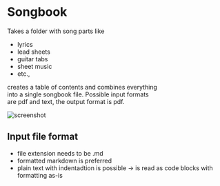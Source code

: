 # Songbook

Takes a folder with song parts like

* lyrics
* lead sheets
* guitar tabs
* sheet music
* etc.,

creates a table of contents and combines everything  
into a single songbook file. Possible input formats  
are pdf and text, the output format is pdf.

![screenshot](screenshot-songbook.png?raw=true "Songbook")

## Input file format
- file extension needs to be .md
- formatted markdown is preferred
- plain text with indentadtion is possible -> is read as code blocks with formatting as-is


